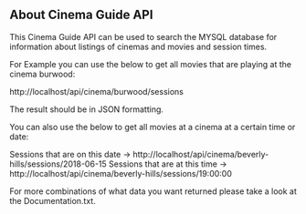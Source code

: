 ## About Cinema Guide API 

This Cinema Guide API can be used to search the  MYSQL database for information about listings of cinemas and movies and session times.

For Example you can use the below to get all movies that are playing at the cinema burwood:

http://localhost/api/cinema/burwood/sessions

The result should be in JSON formatting.


You can also use the below to get all movies at a cinema at a certain time or date:

Sessions that are on this date -> http://localhost/api/cinema/beverly-hills/sessions/2018-06-15
Sessions that are at this time -> http://localhost/api/cinema/beverly-hills/sessions/19:00:00

For more combinations of what data you want returned please take a look at the Documentation.txt.